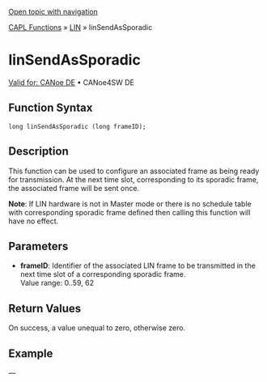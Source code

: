 [Open topic with navigation](../../../../../CANoeDEFamily.htm#Topics/CAPLFunctions/LIN/Functions/CAPLfunctionLINSendAsSporadic.md)

[CAPL Functions](../../CAPLfunctions.md) » [LIN](../CAPLfunctionsLINOverview.md) » linSendAsSporadic

# linSendAsSporadic

[Valid for: CANoe DE](../../../Shared/FeatureAvailability.md) • CANoe4SW DE

## Function Syntax

```plaintext
long linSendAsSporadic (long frameID);
```

## Description

This function can be used to configure an associated frame as being ready for transmission. At the next time slot, corresponding to its sporadic frame, the associated frame will be sent once.

**Note**: If LIN hardware is not in Master mode or there is no schedule table with corresponding sporadic frame defined then calling this function will have no effect.

## Parameters

- **frameID**: Identifier of the associated LIN frame to be transmitted in the next time slot of a corresponding sporadic frame.  
  Value range: 0..59, 62

## Return Values

On success, a value unequal to zero, otherwise zero.

## Example

—